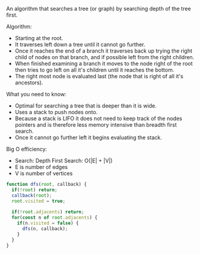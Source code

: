 An algorithm that searches a tree (or graph) by searching depth of the tree first.

Algorithm:
- Starting at the root.
- It traverses left down a tree until it cannot go further.
- Once it reaches the end of a branch it traverses back up trying the right child of nodes on that branch, and if possible left from the right children.
- When finished examining a branch it moves to the node right of the root then tries to go left on all it's children until it reaches the bottom.
- The right most node is evaluated last (the node that is right of all it's ancestors).

What you need to know:
- Optimal for searching a tree that is deeper than it is wide.
- Uses a stack to push nodes onto.
- Because a stack is LIFO it does not need to keep track of the nodes pointers and is therefore less memory intensive than breadth first search.
- Once it cannot go further left it begins evaluating the stack.

Big O efficiency:
- Search: Depth First Search: O(|E| + |V|)
- E is number of edges
- V is number of vertices

```javascript
function dfs(root, callback) {
  if(!root) return;
  callback(root);
  root.visited = true;
  
  if(!root.adjacents) return;
  for(const n of root.adjacents) {
    if(n.visited = false) {
      dfs(n, callback);
    }
  }
}
```
